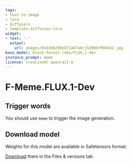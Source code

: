 ```yaml
---
tags:
- text-to-image
- lora
- diffusers
- template:diffusion-lora
widget:
- text: '-'
  output:
    url: images/654340299e873a67a0c15398b7994b32.jpg
base_model: black-forest-labs/FLUX.1-dev
instance_prompt: meme
license: creativeml-openrail-m
---
```

# F-Meme.FLUX.1-Dev

<Gallery />


## Trigger words

You should use `meme` to trigger the image generation.


## Download model

Weights for this model are available in Safetensors format.

[Download](/prithivMLmods/F-Meme/tree/main) them in the Files & versions tab.
